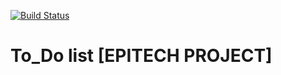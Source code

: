 [![Build Status](https://travis-ci.com/Fernans96/EPITECH_Todolist.svg?token=Ryue47FRqKM2wEXzY1EP&branch=master)](https://travis-ci.com/Fernans96/EPITECH_Todolist)

# To_Do list [EPITECH PROJECT]

